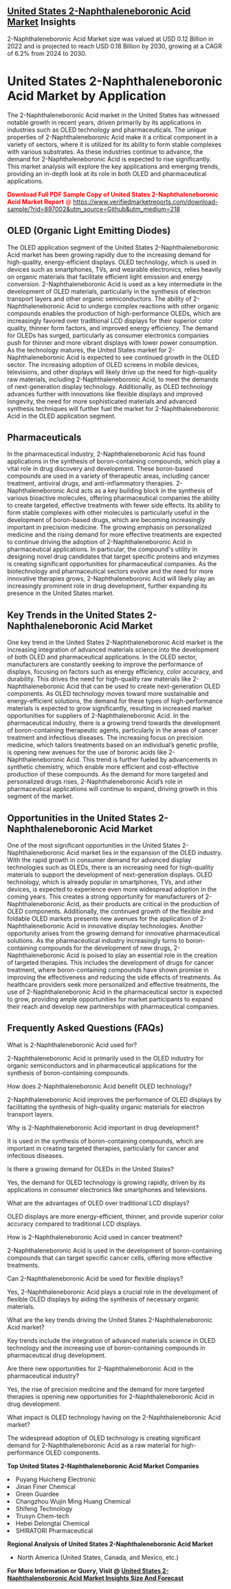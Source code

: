 <h2><a href="https://www.verifiedmarketreports.com/download-sample/?rid=897002&amp;utm_source=Github&amp;utm_medium=218" target="_blank">United States 2-Naphthaleneboronic Acid Market</a> Insights</h2><p>2-Naphthaleneboronic Acid Market size was valued at USD 0.12 Billion in 2022 and is projected to reach USD 0.18 Billion by 2030, growing at a CAGR of 6.2% from 2024 to 2030.</p><p><h1>United States 2-Naphthaleneboronic Acid Market by Application</h1> <p>The 2-Naphthaleneboronic Acid market in the United States has witnessed notable growth in recent years, driven primarily by its applications in industries such as OLED technology and pharmaceuticals. The unique properties of 2-Naphthaleneboronic Acid make it a critical component in a variety of sectors, where it is utilized for its ability to form stable complexes with various substrates. As these industries continue to advance, the demand for 2-Naphthaleneboronic Acid is expected to rise significantly. This market analysis will explore the key applications and emerging trends, providing an in-depth look at its role in both OLED and pharmaceutical applications. <p><span class=""><span style="color: #ff0000;"><strong>Download Full PDF Sample Copy of United States 2-Naphthaleneboronic Acid Market Report</strong> @ </span><a href="https://www.verifiedmarketreports.com/download-sample/?rid=897002&amp;utm_source=Github&amp;utm_medium=218" target="_blank">https://www.verifiedmarketreports.com/download-sample/?rid=897002&amp;utm_source=Github&amp;utm_medium=218</a></span></p></p> <h2>OLED (Organic Light Emitting Diodes)</h2> <p>The OLED application segment of the United States 2-Naphthaleneboronic Acid market has been growing rapidly due to the increasing demand for high-quality, energy-efficient displays. OLED technology, which is used in devices such as smartphones, TVs, and wearable electronics, relies heavily on organic materials that facilitate efficient light emission and energy conversion. 2-Naphthaleneboronic Acid is used as a key intermediate in the development of OLED materials, particularly in the synthesis of electron transport layers and other organic semiconductors. The ability of 2-Naphthaleneboronic Acid to undergo complex reactions with other organic compounds enables the production of high-performance OLEDs, which are increasingly favored over traditional LCD displays for their superior color quality, thinner form factors, and improved energy efficiency. The demand for OLEDs has surged, particularly as consumer electronics companies push for thinner and more vibrant displays with lower power consumption. As the technology matures, the United States market for 2-Naphthaleneboronic Acid is expected to see continued growth in the OLED sector. The increasing adoption of OLED screens in mobile devices, televisions, and other displays will likely drive up the need for high-quality raw materials, including 2-Naphthaleneboronic Acid, to meet the demands of next-generation display technology. Additionally, as OLED technology advances further with innovations like flexible displays and improved longevity, the need for more sophisticated materials and advanced synthesis techniques will further fuel the market for 2-Naphthaleneboronic Acid in the OLED application segment. <h2>Pharmaceuticals</h2> <p>In the pharmaceutical industry, 2-Naphthaleneboronic Acid has found applications in the synthesis of boron-containing compounds, which play a vital role in drug discovery and development. These boron-based compounds are used in a variety of therapeutic areas, including cancer treatment, antiviral drugs, and anti-inflammatory therapies. 2-Naphthaleneboronic Acid acts as a key building block in the synthesis of various bioactive molecules, offering pharmaceutical companies the ability to create targeted, effective treatments with fewer side effects. Its ability to form stable complexes with other molecules is particularly useful in the development of boron-based drugs, which are becoming increasingly important in precision medicine. The growing emphasis on personalized medicine and the rising demand for more effective treatments are expected to continue driving the adoption of 2-Naphthaleneboronic Acid in pharmaceutical applications. In particular, the compound's utility in designing novel drug candidates that target specific proteins and enzymes is creating significant opportunities for pharmaceutical companies. As the biotechnology and pharmaceutical sectors evolve and the need for more innovative therapies grows, 2-Naphthaleneboronic Acid will likely play an increasingly prominent role in drug development, further expanding its presence in the United States market. <h2>Key Trends in the United States 2-Naphthaleneboronic Acid Market</h2> <p>One key trend in the United States 2-Naphthaleneboronic Acid market is the increasing integration of advanced materials science into the development of both OLED and pharmaceutical applications. In the OLED sector, manufacturers are constantly seeking to improve the performance of displays, focusing on factors such as energy efficiency, color accuracy, and durability. This drives the need for high-quality raw materials like 2-Naphthaleneboronic Acid that can be used to create next-generation OLED components. As OLED technology moves toward more sustainable and energy-efficient solutions, the demand for these types of high-performance materials is expected to grow significantly, resulting in increased market opportunities for suppliers of 2-Naphthaleneboronic Acid. In the pharmaceutical industry, there is a growing trend towards the development of boron-containing therapeutic agents, particularly in the areas of cancer treatment and infectious diseases. The increasing focus on precision medicine, which tailors treatments based on an individual’s genetic profile, is opening new avenues for the use of boronic acids like 2-Naphthaleneboronic Acid. This trend is further fueled by advancements in synthetic chemistry, which enable more efficient and cost-effective production of these compounds. As the demand for more targeted and personalized drugs rises, 2-Naphthaleneboronic Acid’s role in pharmaceutical applications will continue to expand, driving growth in this segment of the market. <h2>Opportunities in the United States 2-Naphthaleneboronic Acid Market</h2> <p>One of the most significant opportunities in the United States 2-Naphthaleneboronic Acid market lies in the expansion of the OLED industry. With the rapid growth in consumer demand for advanced display technologies such as OLEDs, there is an increasing need for high-quality materials to support the development of next-generation displays. OLED technology, which is already popular in smartphones, TVs, and other devices, is expected to experience even more widespread adoption in the coming years. This creates a strong opportunity for manufacturers of 2-Naphthaleneboronic Acid, as their products are critical in the production of OLED components. Additionally, the continued growth of the flexible and foldable OLED markets presents new avenues for the application of 2-Naphthaleneboronic Acid in innovative display technologies. Another opportunity arises from the growing demand for innovative pharmaceutical solutions. As the pharmaceutical industry increasingly turns to boron-containing compounds for the development of new drugs, 2-Naphthaleneboronic Acid is poised to play an essential role in the creation of targeted therapies. This includes the development of drugs for cancer treatment, where boron-containing compounds have shown promise in improving the effectiveness and reducing the side effects of treatments. As healthcare providers seek more personalized and effective treatments, the use of 2-Naphthaleneboronic Acid in the pharmaceutical sector is expected to grow, providing ample opportunities for market participants to expand their reach and develop new partnerships with pharmaceutical companies. <h2>Frequently Asked Questions (FAQs)</h2> <p>What is 2-Naphthaleneboronic Acid used for?</p> <p>2-Naphthaleneboronic Acid is primarily used in the OLED industry for organic semiconductors and in pharmaceutical applications for the synthesis of boron-containing compounds.</p> <p>How does 2-Naphthaleneboronic Acid benefit OLED technology?</p> <p>2-Naphthaleneboronic Acid improves the performance of OLED displays by facilitating the synthesis of high-quality organic materials for electron transport layers.</p> <p>Why is 2-Naphthaleneboronic Acid important in drug development?</p> <p>It is used in the synthesis of boron-containing compounds, which are important in creating targeted therapies, particularly for cancer and infectious diseases.</p> <p>Is there a growing demand for OLEDs in the United States?</p> <p>Yes, the demand for OLED technology is growing rapidly, driven by its applications in consumer electronics like smartphones and televisions.</p> <p>What are the advantages of OLED over traditional LCD displays?</p> <p>OLED displays are more energy-efficient, thinner, and provide superior color accuracy compared to traditional LCD displays.</p> <p>How is 2-Naphthaleneboronic Acid used in cancer treatment?</p> <p>2-Naphthaleneboronic Acid is used in the development of boron-containing compounds that can target specific cancer cells, offering more effective treatments.</p> <p>Can 2-Naphthaleneboronic Acid be used for flexible displays?</p> <p>Yes, 2-Naphthaleneboronic Acid plays a crucial role in the development of flexible OLED displays by aiding the synthesis of necessary organic materials.</p> <p>What are the key trends driving the United States 2-Naphthaleneboronic Acid market?</p> <p>Key trends include the integration of advanced materials science in OLED technology and the increasing use of boron-containing compounds in pharmaceutical drug development.</p> <p>Are there new opportunities for 2-Naphthaleneboronic Acid in the pharmaceutical industry?</p> <p>Yes, the rise of precision medicine and the demand for more targeted therapies is opening new opportunities for 2-Naphthaleneboronic Acid in drug development.</p> <p>What impact is OLED technology having on the 2-Naphthaleneboronic Acid market?</p> <p>The widespread adoption of OLED technology is creating significant demand for 2-Naphthaleneboronic Acid as a raw material for high-performance OLED components.</p> </p><p><strong>Top United States 2-Naphthaleneboronic Acid Market Companies</strong></p><div data-test-id=""><p><li>Puyang Huicheng Electronic</li><li> Jinan Finer Chemical</li><li> Green Guardee</li><li> Changzhou Wujin Ming Huang Chemical</li><li> Shifeng Technology</li><li> Trusyn Chem-tech</li><li> Hebei Delongtai Chemical</li><li> SHIRATORI Pharmaceutical</li></p><div><strong>Regional Analysis of&nbsp;United States 2-Naphthaleneboronic Acid Market</strong></div><ul><li dir="ltr"><p dir="ltr">North America&nbsp;(United States, Canada, and Mexico, etc.)</p></li></ul><p><strong>For More Information or Query, Visit @&nbsp;</strong><strong><a href="https://www.verifiedmarketreports.com/product/2-naphthaleneboronic-acid-market/?utm_source=Github&amp;utm_medium=218" target="_blank">United States 2-Naphthaleneboronic Acid Market Insights Size And Forecast</a></strong></p></div>
